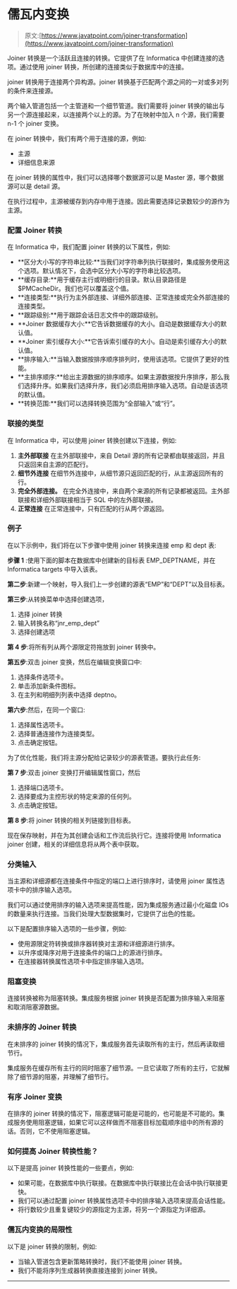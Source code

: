 # 儒瓦内变换

> 原文:[https://www.javatpoint.com/joiner-transformation](https://www.javatpoint.com/joiner-transformation)

Joiner 转换是一个活跃且连接的转换。它提供了在 Informatica 中创建连接的选项。通过使用 joiner 转换，所创建的连接类似于数据库中的连接。

joiner 转换用于连接两个异构源。joiner 转换基于匹配两个源之间的一对或多对列的条件来连接源。

两个输入管道包括一个主管道和一个细节管道。我们需要将 joiner 转换的输出与另一个源连接起来，以连接两个以上的源。为了在映射中加入 n 个源，我们需要 n-1 个 joiner 变换。

在 joiner 转换中，我们有两个用于连接的源，例如:

*   主源
*   详细信息来源

在 joiner 转换的属性中，我们可以选择哪个数据源可以是 Master 源，哪个数据源可以是 detail 源。

在执行过程中，主源被缓存到内存中用于连接。因此需要选择记录数较少的源作为主源。

### 配置 Joiner 转换

在 Informatica 中，我们配置 joiner 转换的以下属性，例如:

*   **区分大小写的字符串比较:**当我们对字符串列执行联接时，集成服务使用这个选项。默认情况下，会选中区分大小写的字符串比较选项。
*   **缓存目录:**用于缓存主行或明细行的目录。默认目录路径是$PMCacheDir。我们也可以覆盖这个值。
*   **连接类型:**执行为主外部连接、详细外部连接、正常连接或完全外部连接的连接类型。
*   **跟踪级别:**用于跟踪会话日志文件中的跟踪级别。
*   **Joiner 数据缓存大小:**它告诉数据缓存的大小。自动是数据缓存大小的默认值。
*   **Joiner 索引缓存大小:**它告诉索引缓存的大小。自动是索引缓存大小的默认值。
*   **排序输入:**当输入数据按排序顺序排列时，使用该选项。它提供了更好的性能。
*   **主排序顺序:**给出主源数据的排序顺序。如果主源数据按升序排序，那么我们选择升序。如果我们选择升序，我们必须启用排序输入选项。自动是该选项的默认值。
*   **转换范围:**我们可以选择转换范围为“全部输入”或“行”。

### 联接的类型

在 Informatica 中，可以使用 joiner 转换创建以下连接，例如:

1.  **主外部联接**
    在主外部联接中，来自 Detail 源的所有记录都由联接返回，并且只返回来自主源的匹配行。
2.  **细节外连接**
    在细节外连接中，从细节源只返回匹配的行，从主源返回所有的行。
3.  **完全外部连接。**
    在完全外连接中，来自两个来源的所有记录都被返回。主外部联接和详细外部联接相当于 SQL 中的左外部联接。
4.  **正常连接**
    在正常连接中，只有匹配的行从两个源返回。

### 例子

在以下示例中，我们将在以下步骤中使用 joiner 转换来连接 emp 和 dept 表:

**步骤 1** :使用下面的脚本在数据库中创建新的目标表 EMP_DEPTNAME，并在 Informatica targets 中导入该表。

**第二步**:新建一个映射，导入我们上一步创建的源表“EMP”和“DEPT”以及目标表。

**第三步**:从转换菜单中选择创建选项，

1.  选择 joiner 转换
2.  输入转换名称“jnr_emp_dept”
3.  选择创建选项

**第 4 步**:将所有列从两个源限定符拖放到 joiner 转换中。

**第五步**:双击 joiner 变换，然后在编辑变换窗口中:

1.  选择条件选项卡。
2.  单击添加新条件图标。
3.  在主列和明细列列表中选择 deptno。

**第六步**:然后，在同一个窗口:

1.  选择属性选项卡。
2.  选择普通连接作为连接类型。
3.  点击确定按钮。

为了优化性能，我们将主源分配给记录较少的源表管道。要执行此任务:

**第 7 步**:双击 joiner 变换打开编辑属性窗口，然后

1.  选择端口选项卡。
2.  选择要成为主控形状的特定来源的任何列。
3.  点击确定按钮。

**第 8 步**:将 joiner 转换的相关列链接到目标表。

现在保存映射，并在为其创建会话和工作流后执行它。连接将使用 Informatica joiner 创建，相关的详细信息将从两个表中获取。

### 分类输入

当主源和详细源都在连接条件中指定的端口上进行排序时，请使用 joiner 属性选项卡中的排序输入选项。

我们可以通过使用排序的输入选项来提高性能，因为集成服务通过最小化磁盘 IOs 的数量来执行连接。当我们处理大型数据集时，它提供了出色的性能。

以下是配置排序输入选项的一些步骤，例如:

*   使用源限定符转换或排序器转换对主源和详细源进行排序。
*   以升序或降序对用于连接条件的端口上的源进行排序。
*   在连接器转换属性选项卡中指定排序输入选项。

### 阻塞变换

连接转换被称为阻塞转换。集成服务根据 joiner 转换是否配置为排序输入来阻塞和取消阻塞源数据。

### 未排序的 Joiner 转换

在未排序的 joiner 转换的情况下，集成服务首先读取所有的主行，然后再读取细节行。

集成服务在缓存所有主行的同时阻塞了细节源。一旦它读取了所有的主行，它就解除了细节源的阻塞，并理解了细节行。

### 有序 Joiner 变换

在排序的 joiner 转换的情况下，阻塞逻辑可能是可能的，也可能是不可能的。集成服务使用阻塞逻辑，如果它可以这样做而不阻塞目标加载顺序组中的所有源的话。否则，它不使用阻塞逻辑。

### 如何提高 Joiner 转换性能？

以下是提高 joiner 转换性能的一些要点，例如:

*   如果可能，在数据库中执行联接。在数据库中执行联接比在会话中执行联接更快。
*   我们可以通过配置 joiner 转换属性选项卡中的排序输入选项来提高会话性能。
*   将行数较少且重复键较少的源指定为主源，将另一个源指定为详细源。

### 儒瓦内变换的局限性

以下是 joiner 转换的限制，例如:

*   当输入管道包含更新策略转换时，我们不能使用 joiner 转换。
*   我们不能将序列生成器转换直接连接到 joiner 转换。

* * *